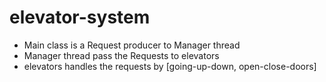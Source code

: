 # elevator-system

- Main class is a Request producer to Manager thread
- Manager thread pass the Requests to elevators 
- elevators handles the requests by [going-up-down, open-close-doors]
